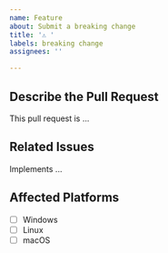 ```yaml
---
name: Feature
about: Submit a breaking change
title: '⚠ '
labels: breaking change
assignees: ''

---
```


## Describe the Pull Request
<!-- A clear and concise description of what the pull request is about. -->

This pull request is ...

## Related Issues
<!-- List related issues with GitHub's keywords -->
<!-- https://docs.github.com/en/issues/tracking-your-work-with-issues/creating-issues/linking-a-pull-request-to-an-issue#linking-a-pull-request-to-an-issue-using-a-keyword -->

Implements ...

## Affected Platforms
<!-- Point out which platforms this pull request affects -->

- [ ] Windows
- [ ] Linux
- [ ] macOS